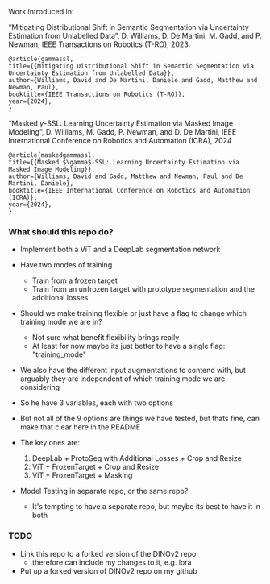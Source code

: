 
Work introduced in:

“Mitigating Distributional Shift in Semantic Segmentation via Uncertainty Estimation from Unlabelled Data”, D. Williams, D. De Martini, M. Gadd, and P. Newman, IEEE Transactions on Robotics (T-RO), 2023.
```
@article{gammassl,
title={{Mitigating Distributional Shift in Semantic Segmentation via Uncertainty Estimation from Unlabelled Data}},
author={Williams, David and De Martini, Daniele and Gadd, Matthew and Newman, Paul},
booktitle={IEEE Transactions on Robotics (T-RO)},
year={2024},
}
```

“Masked $\gamma$-SSL: Learning Uncertainty Estimation via Masked Image Modeling”, D. Williams, M. Gadd, P. Newman, and D. De Martini, IEEE International Conference on Robotics and Automation (ICRA), 2024
```
@article{maskedgammassl,
title={{Masked $\gamma$-SSL: Learning Uncertainty Estimation via Masked Image Modeling}},
author={Williams, David and Gadd, Matthew and Newman, Paul and De Martini, Daniele},
booktitle={IEEE International Conference on Robotics and Automation (ICRA)},
year={2024},
}
```



### What should this repo do?
 * Implement both a ViT and a DeepLab segmentation network
 * Have two modes of training
    * Train from a frozen target
    * Train from an unfrozen target with prototype segmentation and the additional losses
* Should we make training flexible or just have a flag to change which training mode we are in?
    * Not sure what benefit flexibility brings really
    * At least for now maybe its just better to have a single flag: "training_mode"
* We also have the different input augmentations to contend with, but arguably they are independent of which training mode we are considering
* So he have 3 variables, each with two options
* But not all of the 9 options are things we have tested, but thats fine, can make that clear here in the README
* The key ones are:
    1. DeepLab + ProtoSeg with Additional Losses + Crop and Resize
    2. ViT + FrozenTarget + Crop and Resize
    3. ViT + FrozenTarget + Masking

* Model Testing in separate repo, or the same repo?
    * It's tempting to have a separate repo, but maybe its best to have it in both


### TODO
* Link this repo to a forked version of the DINOv2 repo 
    * therefore can include my changes to it, e.g. lora
* Put up a forked version of DINOv2 repo on my github




